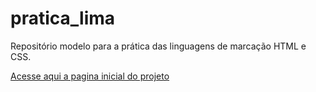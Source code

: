 # pratica_lima
Repositório modelo para a prática das linguagens de marcação HTML e CSS.

[Acesse aqui a pagina inicial do projeto](https://joaoroccella.github.io/pratica_lima/1_booting.html)